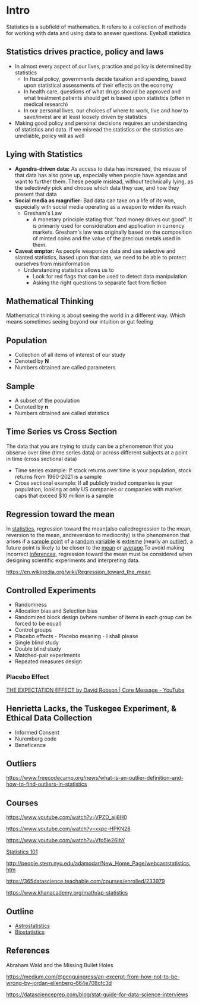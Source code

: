 # Intro

Statistics is a subfield of mathematics. It refers to a collection of methods for working with data and using data to answer questions.
Eyeball statistics

## Statistics drives practice, policy and laws

- In almost every aspect of our lives, practice and policy is determined by statistics
  - In fiscal policy, governments decide taxation and spending, based upon statistical assessments of their effects on the economy
  - In health care, questions of what drugs should be approved and what treatment patients should get is based upon statistics (often in medical research)
  - In our personal lives, our choices of where to work, live and how to save/invest are at least loosely driven by statistics
- Making good policy and personal decisions requires an understanding of statistics and data. If we misread the statistics or the statistics are unreliable, policy will as well

## Lying with Statistics

- **Agendra-driven data:** As access to data has increased, the misuse of that data has also gone up, especially when people have agendas and want to further them. These people mislead, without technically lying, as the selectively pick and choose which data they use, and how they present that data
- **Social media as magnifier:** Bad data can take on a life of its won, especially with social media operating as a weapon to widen its reach
  - Gresham's Law
    - A monetary principle stating that "bad money drives out good". It is primarily used for consideration and application in currency markets. Gresham's law was originally based on the composition of minted coins and the value of the precious metals used in them.
- **Caveat emptor:** As people weaponize data and use selective and slanted statistics, based upon that data, we need to be able to protect ourselves from misinformation
  - Understanding statistics allows us to
    - Look for red flags that can be used to detect data manipulation
    - Asking the right questions to separate fact from fiction

## Mathematical Thinking

Mathematical thinking is about seeing the world in a different way. Which means sometimes seeing beyond our intuition or gut feeling

## Population

- Collection of all items of interest of our study
- Denoted by **N**
- Numbers obtained are called parameters

## Sample

- A subset of the population
- Denoted by **n**
- Numbers obtained are called statistics

## Time Series vs Cross Section

The data that you are trying to study can be a phenomenon that you observe over time (time series data) or across different subjects at a point in time (cross sectional data)

- Time series example: If stock returns over time is your population, stock returns from 1960-2021 is a sample
- Cross sectional example: If all publicly traded companies is your population, looking at only US companies or companies with market caps that exceed $10 million is a sample

## Regression toward the mean

In [statistics](https://en.wikipedia.org/wiki/Statistics), regression toward the mean(also calledregression to the mean, reversion to the mean, andreversion to mediocrity) is the phenomenon that arises if a [sample point](https://en.wikipedia.org/wiki/Sample_point) of a [random variable](https://en.wikipedia.org/wiki/Random_variable) is [extreme](https://en.wikipedia.org/wiki/Extreme_value_theory) (nearly an [outlier](https://en.wikipedia.org/wiki/Outlier)), a future point is likely to be closer to the [mean](https://en.wikipedia.org/wiki/Mean) or [average](https://en.wikipedia.org/wiki/Average).To avoid making incorrect [inferences](https://en.wikipedia.org/wiki/Statistical_inference), regression toward the mean must be considered when designing scientific experiments and interpreting data.

https://en.wikipedia.org/wiki/Regression_toward_the_mean

## Controlled Experiments

- Randomness
- Allocation bias and Selection bias
- Randomized block design (where number of items in each group can be forced to be equal)
- Control groups
- Placebo effects - Placebo meaning - I shall please
- Single blind study
- Double blind study
- Matched-pair experiments
- Repeated measures design

### Placebo Effect

[THE EXPECTATION EFFECT by David Robson | Core Message - YouTube](https://www.youtube.com/watch?v=037X9orTxco)

## Henrietta Lacks, the Tuskegee Experiment, & Ethical Data Collection

- Informed Consent
- Nuremberg code
- Beneficence

## Outliers

https://www.freecodecamp.org/news/what-is-an-outlier-definition-and-how-to-find-outliers-in-statistics

## Courses

https://www.youtube.com/watch?v=VPZD_aij8H0

https://www.youtube.com/watch?v=xxpc-HPKN28

https://www.youtube.com/watch?v=Vfo5le26IhY

[Statistics 101](https://www.youtube.com/playlist?list=PLUkh9m2BorqmXcRzWFbzcjMd7fYErVexF)

http://people.stern.nyu.edu/adamodar/New_Home_Page/webcaststatistics.htm

https://365datascience.teachable.com/courses/enrolled/233979

https://www.khanacademy.org/math/ap-statistics

## Outline

- [Astrostatistics](https://en.wikipedia.org/wiki/Astrostatistics)
- [Biostatistics](https://en.wikipedia.org/wiki/Biostatistics)

## References

Abraham Wald and the Missing Bullet Holes

https://medium.com/@penguinpress/an-excerpt-from-how-not-to-be-wrong-by-jordan-ellenberg-664e708cfc3d

https://datascienceprep.com/blog/stat-guide-for-data-science-interviews
